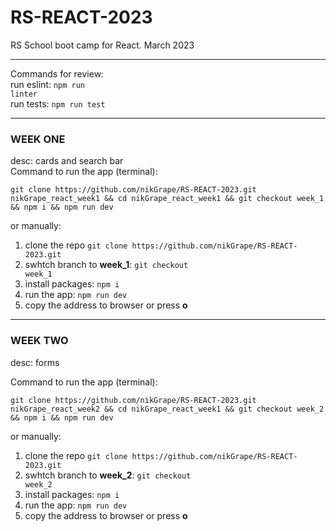 # RS-REACT-2023
RS School boot camp for React. March 2023
<hr/>

Commands for review:</br>
run eslint: <code>npm run linter</code></br>
run tests: <code>npm run test</code>

<hr/>

###  WEEK ONE
desc: cards and search bar<br/>
Command to run the app (terminal):
  ```
  git clone https://github.com/nikGrape/RS-REACT-2023.git nikGrape_react_week1 && cd nikGrape_react_week1 && git checkout week_1 && npm i && npm run dev
  ```
or manually: </br>
1. clone the repo ```git clone https://github.com/nikGrape/RS-REACT-2023.git```
2. swhtch branch to <b>week_1</b>: <code>git checkout week_1</code>
3. install packages: <code>npm i</code>
4. run the app: <code>npm run dev</code>
5. copy the address to browser or press <b>o</b>

<hr/>

### WEEK TWO
desc: forms<br/>

Command to run the app (terminal):
  ```
  git clone https://github.com/nikGrape/RS-REACT-2023.git nikGrape_react_week2 && cd nikGrape_react_week1 && git checkout week_2 && npm i && npm run dev
  ```
or manually: </br>
1. clone the repo ```git clone https://github.com/nikGrape/RS-REACT-2023.git```
2. swhtch branch to <b>week_2</b>: <code>git checkout week_2</code>
3. install packages: <code>npm i</code>
4. run the app: <code>npm run dev</code>
5. copy the address to browser or press <b>o</b>

